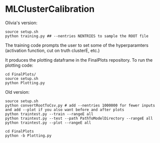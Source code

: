 # MLClusterCalibration

Olivia's version: 

```
source setup.sh
python training.py ## --nentries NENTRIES to sample the ROOT file
```
The training code prompts the user to set some of the hyperparamters (activation function, cut on truth clusterE, etc.)


It produces the plotting dataframe in the FinalPlots repository. To run the plotting code: 
```
cd FinalPlots/
source setup.sh 
python Plotting.py
```


Old version: 
```
source setup.sh
python convertRootToCsv.py # add --nentries 1000000 for fewer inputs and add --plot if you also want before and after plots
python traintest.py --train --rangeE all 
python traintest.py --test --path PathToModelDirectory --rangeE all 
python traintest.py --plot --rangeE all 

cd FinalPlots
python -b Plotting.py

```
